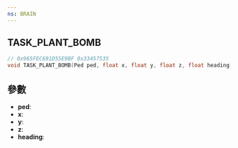 ```yaml
---
ns: BRAIN
---
```

## TASK_PLANT_BOMB

```c
// 0x965FEC691D55E9BF 0x33457535
void TASK_PLANT_BOMB(Ped ped, float x, float y, float z, float heading);
```


## 參數
* **ped**: 
* **x**: 
* **y**: 
* **z**: 
* **heading**: 

